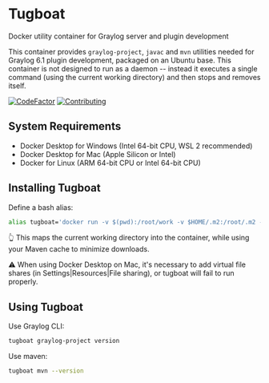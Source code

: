 # Tugboat
Docker utility container for Graylog server and plugin development

This container provides `graylog-project`, `javac` and `mvn` utilities needed for Graylog 6.1 plugin development, packaged on an Ubuntu base. This container
is not designed to run as a daemon -- instead it executes a single command (using the current working directory) and then stops and removes itself.

[![CodeFactor](https://www.codefactor.io/repository/github/robfromboulder/tugboat/badge)](https://www.codefactor.io/repository/github/robfromboulder/tugboat)
[![Contributing](https://img.shields.io/badge/contributions-welcome-green.svg)](https://github.com/robfromboulder/tugboat/blob/v6.1.x/CONTRIBUTING.md)


## System Requirements

* Docker Desktop for Windows (Intel 64-bit CPU, WSL 2 recommended)
* Docker Desktop for Mac (Apple Silicon or Intel)
* Docker for Linux (ARM 64-bit CPU or Intel 64-bit CPU)


## Installing Tugboat

Define a bash alias:
```bash
alias tugboat='docker run -v $(pwd):/root/work -v $HOME/.m2:/root/.m2 --rm -it robfromboulder/tugboat:6.1.0a'
```
👆 This maps the current working directory into the container, while using your Maven cache to minimize downloads.

⚠️ When using Docker Desktop on Mac, it's necessary to add virtual file shares (in Settings|Resources|File sharing), or tugboat will fail to run properly.


## Using Tugboat

Use Graylog CLI:
```bash
tugboat graylog-project version
```

Use maven:
```bash
tugboat mvn --version
```
